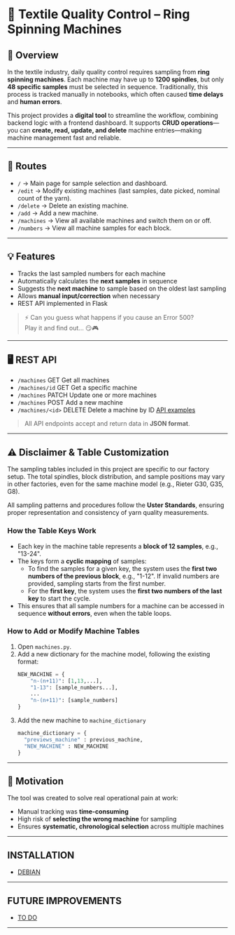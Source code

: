 # 🧵 Textile Quality Control – Ring Spinning Machines

## 📌 Overview
In the textile industry, daily quality control requires sampling from **ring spinning machines**. Each machine may have up to **1200 spindles**, but only **48 specific samples** must be selected in sequence. Traditionally, this process is tracked manually in notebooks, which often caused **time delays** and **human errors**.

This project provides a **digital tool** to streamline the workflow, combining backend logic with a frontend dashboard. It supports **CRUD operations**—you can **create, read, update, and delete** machine entries—making machine management fast and reliable.


---
## 🔗 Routes
- `/` → Main page for sample selection and dashboard.  
- `/edit` → Modify existing machines (last samples, date picked, nominal count of the yarn).  
- `/delete` → Delete an existing machine.  
- `/add` → Add a new machine.  
- `/machines` → View all available machines and switch them on or off.  
- `/numbers` → View all machine samples for each block.  

---

## 💡 Features
- Tracks the last sampled numbers for each machine  
- Automatically calculates the **next samples** in sequence  
- Suggests the **next machine** to sample based on the oldest last sampling  
- Allows **manual input/correction** when necessary
- REST API implemented in Flask
> ⚡ Can you guess what happens if you cause an Error 500?  
> Play it and find out… 😏🎮

---
## 🖥 REST API
- `/machines`       GET     Get all machines 
- `/machines/id`    GET     Get a specific machine
- `/machines`       PATCH   Update one or more machines 
- `/machines`       POST    Add a new machine 
- `/machines/<id>`  DELETE  Delete a machine by ID
  [API examples](docs/api.md)
> All API endpoints accept and return data in **JSON format**.

---

## ⚠️ Disclaimer & Table Customization

The sampling tables included in this project are specific to our factory setup. 
The total spindles, block distribution, and sample positions may vary in other factories, 
even for the same machine model (e.g., Rieter G30, G35, G8).

All sampling patterns and procedures follow the **Uster Standards**, ensuring proper 
representation and consistency of yarn quality measurements.

### How the Table Keys Work
- Each key in the machine table represents a **block of 12 samples**, e.g., "13-24".  
- The keys form a **cyclic mapping** of samples:  
  - To find the samples for a given key, the system uses the **first two numbers of the previous block**, e.g., "1-12". If invalid numbers are provided, sampling starts from the first number.  
  - For the **first key**, the system uses the **first two numbers of the last key** to start the cycle.  
- This ensures that all sample numbers for a machine can be accessed in sequence **without errors**, even when the table loops.


### How to Add or Modify Machine Tables
1. Open `machines.py`.
2. Add a new dictionary for the machine model, following the existing format:
   ```python
   NEW_MACHINE = {
       "n-(n+11)": [1,13,...],
       "1-13": [sample_numbers...],
       ...
       "n-(n+11)": [sample_numbers]
   }
3. Add the new machine to `machine_dictionary`
    ```python
    machine_dictionary = {
      "previews_machine" : previous_machine,
      "NEW_MACHINE" : NEW_MACHINE
    }

---

## 🎯 Motivation
The tool was created to solve real operational pain at work:  
- Manual tracking was **time-consuming**  
- High risk of **selecting the wrong machine** for sampling  
- Ensures **systematic, chronological selection** across multiple machines  

---

## INSTALLATION
- [DEBIAN](docs/linux.md)

---

## FUTURE IMPROVEMENTS
- [TO DO](docs/todo.md)

---





